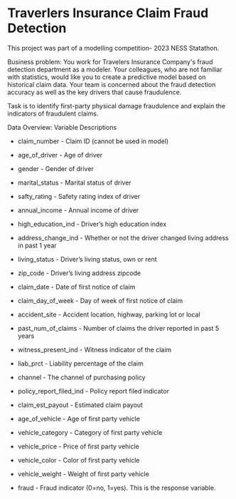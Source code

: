 # Traverlers Insurance Claim Fraud Detection

This project was part of a modelling competition- 2023 NESS Statathon.

Business problem:
You work for Travelers Insurance Company's fraud detection department as a modeler. Your colleagues, who are not familiar with statistics, would like you to create a predictive model based on historical claim data. Your team is concerned about the fraud detection accuracy as well as the key drivers that cause fraudulence.

Task is to identify first-party physical damage fraudulence and explain the indicators of fraudulent claims.

Data Overview:
Variable Descriptions

- claim_number - Claim ID (cannot be used in model)

- age_of_driver - Age of driver

- gender - Gender of driver

- marital_status - Marital status of driver

- safty_rating - Safety rating index of driver

- annual_income - Annual income of driver

- high_education_ind - Driver’s high education index

- address_change_ind - Whether or not the driver changed living address in past 1 year

- living_status - Driver’s living status, own or rent

- zip_code - Driver’s living address zipcode

- claim_date - Date of first notice of claim

- claim_day_of_week - Day of week of first notice of claim

- accident_site - Accident location, highway, parking lot or local

- past_num_of_claims - Number of claims the driver reported in past 5 years

- witness_present_ind - Witness indicator of the claim

- liab_prct - Liability percentage of the claim

- channel - The channel of purchasing policy

- policy_report_filed_ind - Policy report filed indicator

- claim_est_payout - Estimated claim payout

- age_of_vehicle - Age of first party vehicle

- vehicle_category - Category of first party vehicle

- vehicle_price - Price of first party vehicle

- vehicle_color - Color of first party vehicle

- vehicle_weight - Weight of first party vehicle

- fraud - Fraud indicator (0=no, 1=yes). This is the response variable.
